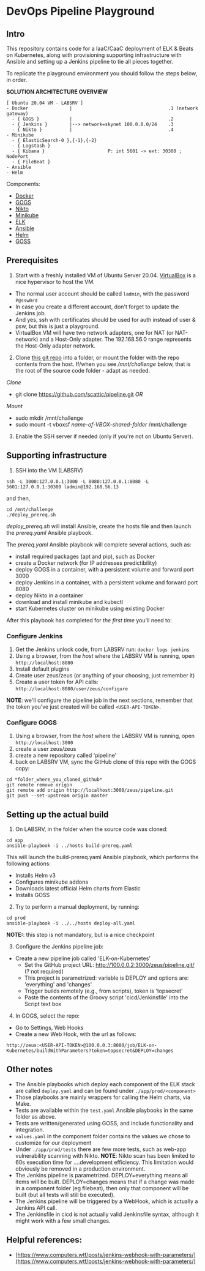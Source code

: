 # DevOps Pipeline Playground

## Intro

This repository contains code for a IaaC/CaaC deployment of ELK & Beats on Kubernetes, along with provisioning
supporting infrastructure with Ansible and setting up a Jenkins pipeline to tie all pieces together.

To replicate the playground environment you should follow the steps below, in order.

**SOLUTION ARCHITECTURE OVERVIEW**

```
[ Ubuntu 20.04 VM - LABSRV ]
- Docker               |                                   .1 (network gateway)
  - { GOGS }           |                                   .2
  - { Jenkins }        |--> network=skynet 100.0.0.0/24    .3
  - { Nikto }          |                                   .4
- Minikube
  - { ElasticSearch-0 },{-1},{-2}
  - { Logstash }
  - { Kibana }                       P: int 5601 -> ext: 30300 ; NodePort
  - { FileBeat }
- Ansible
- Helm
```

Components:
* [Docker](https://www.docker.com/)
* [GOGS](https://gogs.io/)
* [Nikto](https://cirt.net/Nikto2) 
* [Minikube](https://kubernetes.io/docs/setup/learning-environment/minikube/)
* [ELK](https://www.elastic.co/)
* [Ansible](https://www.ansible.com/)
* [Helm](https://helm.sh/)
* [GOSS](https://github.com/aelsabbahy/goss)


## Prerequisites

1. Start with a freshly installed VM of Ubuntu Server 20.04. [VirtualBox](https://www.virtualbox.org/) is a nice hypervisor to host the VM. 
  * The normal user account should be called `ladmin`, with the password `P@ssw0rd`
  * In case you create a different account, don't forget to update the Jenkins job.
  * And yes, ssh with certificates should be used for auth instead of user & psw, but this is just a playground.
  * VirtualBox VM will have two network adapters, one for NAT (or NAT-network) and a Host-Only adapter. The 192.168.56.0 range represents the Host-Only adapter network.

2. Clone [this git repo](https://github.com/scattic/pipeline) into a folder, or mount the folder with the repo contents from the host. If/when you see */mnt/challenge* below, that is the root of the source code folder - adapt as needed. 

  *Clone*
  * git clone https://github.com/scattic/pipeline.git _OR_

  *Mount*
  * sudo mkdir /mnt/challenge
  * sudo mount -t vboxsf _name-of-VBOX-shared-folder_ /mnt/challenge

3. Enable the SSH server if needed (only if you're not on Ubuntu Server).

## Supporting infrastructure

1. SSH into the VM (LABSRV)

`ssh -L 3000:127.0.0.1:3000 -L 8080:127.0.0.1:8080 -L 5601:127.0.0.1:30300 ladmin@192.168.56.13` 

and then,

```
cd /mnt/challenge
./deploy_prereq.sh
```

*deploy_prereq.sh* will install Ansible, create the hosts file and then launch the *prereq.yaml* Ansible playbook.

The *prereq.yaml* Ansible playbook will complete several actions, such as:
* install required packages (apt and pip), such as Docker
* create a Docker network (for IP addresses predictibility)
* deploy GOGS in a container, with a persistent volume and forward port 3000
* deploy Jenkins in a container, with a persistent volume and forward port 8080
* deploy Nikto in a container
* download and install minikube and kubectl
* start Kubernetes cluster on minikube using existing Docker

After this playbook has completed for _the first time_ you'll need to:

### Configure Jenkins

1. Get the Jenkins unlock code, from LABSRV run: `docker logs jenkins`
2. Using a browser, from the *host* where the LABSRV VM is running, open `http://localhost:8080`
3. Install default plugins
4. Create user zeus/zeus (or anything of your choosing, just remember it)
5. Create a user token for API calls: `http://localhost:8080/user/zeus/configure`

**NOTE**: we'll configure the pipeline job in the next sections, remember that the token you've just created will be called `<USER-API-TOKEN>`.

### Configure GOGS

1. Using a browser, from the *host* where the LABSRV VM is running, open `http://localhost:3000`
2. create a user zeus/zeus
3. create a new repository called 'pipeline'
4. back on LABSRV VM, sync the GitHub clone of this repo with the GOGS copy:

```
cd *folder_where_you_cloned_github*
git remote remove origin
git remote add origin http://localhost:3000/zeus/pipeline.git
git push --set-upstream origin master
```

## Setting up the actual build

1. On LABSRV, in the folder when the source code was cloned:

```
cd app
ansible-playbook -i ../hosts build-prereq.yaml
```

This will launch the build-prereq.yaml Ansible playbook, which performs the following actions:
* Installs Helm v3
* Configures minikube addons
* Downloads latest official Helm charts from Elastic
* Installs GOSS

2. Try to perform a manual deployment, by running:

```
cd prod
ansible-playbook -i ../../hosts deploy-all.yaml
``` 

**NOTE:**: this step is not mandatory, but is a nice checkpoint

3. Configure the Jenkins pipeline job:

* Create a new pipeline job called 'ELK-on-Kubernetes'
    * Set the GitHub project URL: http://100.0.0.2:3000/zeus/pipeline.git/ (? not required)
    * This project is parametrized: variable is DEPLOY and options are: 'everything' and 'changes'
    * Trigger builds remotely (e.g., from scripts), token is 'topsecret'
    * Paste the contents of the Groovy script 'cicd/Jenkinsfile' into the Script text box

4. In GOGS, select the repo:

* Go to Settings, Web Hooks
* Create a new Web Hook, with the url as follows:

```
http://zeus:<USER-API-TOKEN>@100.0.0.3:8080/job/ELK-on-Kubernetes/buildWithParameters?token=topsecret&DEPLOY=changes
```

## Other notes

* The Ansible playbooks which deploy each component of the ELK stack are called `deploy.yaml` and can be found under `./app/prod/<component>`
* Those playbooks are mainly wrappers for calling the Helm charts, via Make.
* Tests are available within the `test.yaml` Ansible playbooks in the same folder as above.
* Tests are written/generated using GOSS, and include functionality and integration.
* `values.yaml` in the component folder contains the values we chose to customize for our deployment
* Under `./app/prod/tests` there are few more tests, such as web-app vulnerability scanning with Nikto.
**NOTE**: Nikto scan has been limited to 60s execution time for ....development efficiency. This limitation would obviously be removed in a production environment.
* The Jenkins pipeline is parametrized. DEPLOY=everything means all items will be built. DEPLOY=changes means that if a change was made in a component folder (eg filebeat), then only that component will be built (but all tests will still be executed).
* The Jenkins pipeline will be triggered by a WebHook, which is actually a Jenkins API call.
* The Jenkinsfile in cicd is not actually valid Jenkinsfile syntax, although it might work with a few small changes.

## Helpful references:
* [https://www.computers.wtf/posts/jenkins-webhook-with-parameters/](https://www.computers.wtf/posts/jenkins-webhook-with-parameters/)
